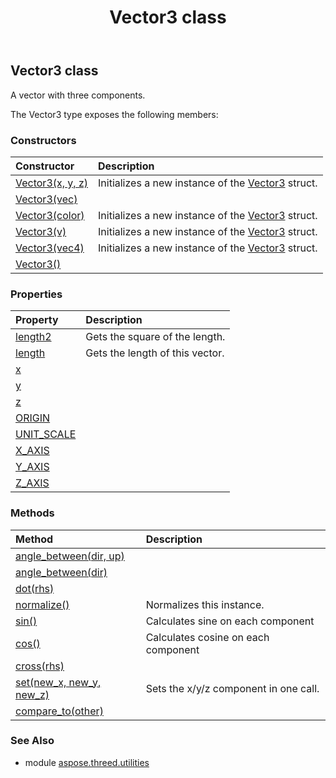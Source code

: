 ﻿---
title: Vector3 class
second_title: Aspose.3D for Python via .NET API References
description: 
type: docs
weight: 200
url: /python-net/aspose.threed.utilities/vector3/
is_root: false
---

## Vector3 class

A vector with three components.



The Vector3 type exposes the following members:

### Constructors
| Constructor | Description |
| :- | :- |
| [Vector3(x, y, z)](/3d/python-net/aspose.threed.utilities/vector3/__init__/#float-float-float) | Initializes a new instance of the [Vector3](/3d/python-net/aspose.threed.utilities/vector3) struct. |
| [Vector3(vec)](/3d/python-net/aspose.threed.utilities/vector3/__init__/#FVector3) |  |
| [Vector3(color)](/3d/python-net/aspose.threed.utilities/vector3/__init__/#aspose.pydrawing.Color) | Initializes a new instance of the [Vector3](/3d/python-net/aspose.threed.utilities/vector3) struct. |
| [Vector3(v)](/3d/python-net/aspose.threed.utilities/vector3/__init__/#float) | Initializes a new instance of the [Vector3](/3d/python-net/aspose.threed.utilities/vector3) struct. |
| [Vector3(vec4)](/3d/python-net/aspose.threed.utilities/vector3/__init__/#Vector4) | Initializes a new instance of the [Vector3](/3d/python-net/aspose.threed.utilities/vector3) struct. |
| [Vector3()](/3d/python-net/aspose.threed.utilities/vector3/__init__/#) |  |


### Properties
| Property | Description |
| :- | :- |
| [length2](/3d/python-net/aspose.threed.utilities/vector3/length2) | Gets the square of the length. |
| [length](/3d/python-net/aspose.threed.utilities/vector3/length) | Gets the length of this vector. |
| [x](/3d/python-net/aspose.threed.utilities/vector3/x) |  |
| [y](/3d/python-net/aspose.threed.utilities/vector3/y) |  |
| [z](/3d/python-net/aspose.threed.utilities/vector3/z) |  |
| [ORIGIN](/3d/python-net/aspose.threed.utilities/vector3/ORIGIN) |  |
| [UNIT_SCALE](/3d/python-net/aspose.threed.utilities/vector3/UNIT_SCALE) |  |
| [X_AXIS](/3d/python-net/aspose.threed.utilities/vector3/X_AXIS) |  |
| [Y_AXIS](/3d/python-net/aspose.threed.utilities/vector3/Y_AXIS) |  |
| [Z_AXIS](/3d/python-net/aspose.threed.utilities/vector3/Z_AXIS) |  |


### Methods
| Method | Description |
| :- | :- |
| [angle_between(dir, up)](/3d/python-net/aspose.threed.utilities/vector3/angle_between/#Vector3-Vector3) |  |
| [angle_between(dir)](/3d/python-net/aspose.threed.utilities/vector3/angle_between/#Vector3) |  |
| [dot(rhs)](/3d/python-net/aspose.threed.utilities/vector3/dot/#Vector3) |  |
| [normalize()](/3d/python-net/aspose.threed.utilities/vector3/normalize/#) | Normalizes this instance. |
| [sin()](/3d/python-net/aspose.threed.utilities/vector3/sin/#) | Calculates sine on each component |
| [cos()](/3d/python-net/aspose.threed.utilities/vector3/cos/#) | Calculates cosine on each component |
| [cross(rhs)](/3d/python-net/aspose.threed.utilities/vector3/cross/#Vector3) |  |
| [set(new_x, new_y, new_z)](/3d/python-net/aspose.threed.utilities/vector3/set/#float-float-float) | Sets the x/y/z component in one call. |
| [compare_to(other)](/3d/python-net/aspose.threed.utilities/vector3/compare_to/#Vector3) |  |


### See Also

* module [aspose.threed.utilities](../)
